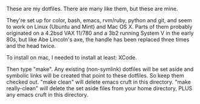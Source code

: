 These are my dotfiles.  There are many like them, but these are mine.

They're set up for color, bash, emacs, rvm/ruby, python and git, and
seem to work on Linux (Ubuntu and Mint) and Mac OS X.  Parts of them
probably originated on a 4.2bsd VAX 11/780 and a 3b2 running System V
in the early 80s, but like Abe Lincoln's axe, the handle has been
replaced three times and the head twice.

To install on mac, I needed to install at least: XCode.

Then type "make".  Any existing (non-symlink) dotfiles will be
set aside and symbolic links will be created that point to these
dotfiles.  So keep them checked out.  "make clean" will delete emacs
cruft in this directory.  "make really-clean" will delete the set
aside files from your home directory, PLUS any emacs cruft in this
directory.
